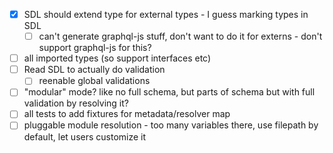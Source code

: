- [x] SDL should extend type for external types - I guess marking types in SDL
  - [ ] can't generate graphql-js stuff, don't want to do it for externs - don't support graphql-js for this?
- [ ] all imported types (so support interfaces etc)
- [ ] Read SDL to actually do validation
  - [ ] reenable global validations
- [ ] "modular" mode? like no full schema, but parts of schema but with full validation by resolving it?
- [ ] all tests to add fixtures for metadata/resolver map
- [ ] pluggable module resolution - too many variables there, use filepath by default, let users customize it
